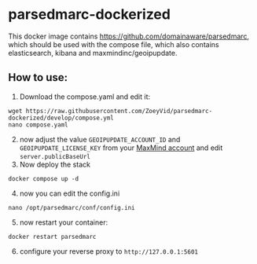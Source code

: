 # parsedmarc-dockerized

This docker image contains https://github.com/domainaware/parsedmarc, which should be used with the compose file, which also contains elasticsearch, kibana and maxmindinc/geoipupdate.

## How to use:
1. Download the compose.yaml and edit it:
```console
wget https://raw.githubusercontent.com/ZoeyVid/parsedmarc-dockerized/develop/compose.yml
nano compose.yaml
```
2. now adjust the value `GEOIPUPDATE_ACCOUNT_ID` and `GEOIPUPDATE_LICENSE_KEY` from your [MaxMind account](https://maxmind.com) and edit `server.publicBaseUrl`
3. Now deploy the stack
```console
docker compose up -d
```
4. now you can edit the config.ini
```console
nano /opt/parsedmarc/conf/config.ini
```
5. now restart your container:
```console
docker restart parsedmarc
```
6. configure your reverse proxy to `http://127.0.0.1:5601`
